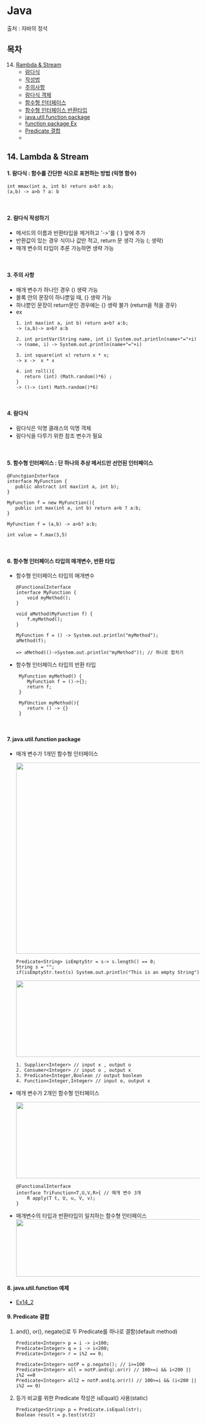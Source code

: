 # Java
출처 : 자바의 정석

## 목차

14. [Rambda & Stream](#14-lambda--stream)
    - [람다식](#1-람다식--함수를-간단한-식으로-표현하는-방법-익명-함수)
    - [작성법](#2-람다식-작성하기)
    - [주의사항](#3-주의-사항)
    - [람다식 객체](#4-람다식)
    - [함수형 인터페이스](#5-함수형-인터페이스--단-하나의-추상-메서드만-선언된-인터페이스)
    - [함수형 인터페이스 반환타입](#6-함수형-인터페이스-타입의-매개변수-반환-타입)
    - [java.util.function package](#7-javautilfunction-package)
    - [function package Ex](#8-javautilfunction-예제)
    - [Predicate 결합](#9-predicate-결합)
    - [](#)



## 14. Lambda & Stream

#### 1. 람다식 : 함수를 간단한 식으로 표현하는 방법 (익명 함수)
```
int mmax(int a, int b) return a>b? a:b;
(a,b) -> a>b ? a: b
```

<br>

#### 2. 람다식 작성하기
 - 메서드의 이름과 반환타입을 제거하고 '->'를 { } 앞에 추가
 - 반환값이 있는 경우 식이나 값만 적고, return 문 생각 가능 (; 생략)
 - 매개 변수의 타입이 추론 가능하면 생략 가능  

<br>

#### 3. 주의 사항
 - 매개 변수가 하나인 경우 () 생략 가능
 - 블록 안의 문장이 하나뿐일 때, {} 생략 가능
 - 하나뿐인 문장이 return문인 경우에는 {} 생략 불가 (return을 적을 경우)
 - ex
   ```
   1. int max(int a, int b) return a>b? a:b;
   -> (a,b)-> a>b? a:b
   
   2. int printVar(String name, int i) System.out.println(name+"="+i)
   -> (name, i) -> System.out.println(name+"="+i)
   
   3. int square(int x) return x * x;
   -> x ->  x * x 
   
   4. int roll(){
      return (int) (Math.random()*6) ;
   } 
   -> ()-> (int) Math.random()*6)  
   ```   
   
<br>         

#### 4. 람다식
   - 람다식은 익명 클래스의 익명 객체
   - 람다식을 다루기 위한 참조 변수가 필요  

<br>
   
#### 5. 함수형 인터페이스 : 단 하나의 추상 메서드만 선언된 인터페이스
```
@FunctgionInterface
interface MyFunction {
   public abstract int max(int a, int b);
}

MyFunction f = new MyFunction(){
   public int max(int a, int b) return a>b ? a:b;
}

MyFunction f = (a,b) -> a>b? a:b;

int value = f.max(3,5)
```

<br>

#### 6. 함수형 인터페이스 타입의 매개변수, 반환 타입
   - 함수형 인터페이스 타입의 매개변수
     ```
     @FunctionalInterface
     interface MyFunction {
         void myMethod(); 
     }
     
     void aMethod(MyFunction f) {
         f.myMethod();
     }
     
     MyFunction f = () -> System.out.println("myMethod");
     aMethod(f);

     => aMethod(()->System.out.println("myMethod")); // 하나로 합치기
     ```
     
   - 함수형 인터페이스 타입의 반환 타입
     ```
      MyFunction myMethod() {
         MyFunction f = ()->{};
         return f;
      }
     
      MyFUnction myMethod(){
         return () -> {}
      }
      ```
<br>     

#### 7. java.util.function package
- 매개 변수가 1개인 함수형 인터페이스    

    <img src="img.png" width="700" height="500">

    ```
    Predicate<String> isEmptyStr = s-> s.length() == 0;
    String s = "";
    if(isEmptyStr.test(s) System.out.println("This is an empty String")
    ```
    
    <img src="img_1.png" width="500" height="200">
    
    ```
    1. Supplier<Integer> // input x , output o
    2. Consumer<Integer> // input o , output x 
    3. Predicate<Integer,Boolean // output boolean
    4. Function<Integer,Integer> // input o, output x
    ```
  
- 매개 변수가 2개인 함수형 인터페이스

    <img src="img_2.png" width="700" height="200">

    ```
    @FunctionalInterface
    interface TriFunction<T,U,V,R>{ // 매개 변수 3개
        R apply(T t, U, u, V, v);
    }
    ```
- 매개변수의 타입과 반환타입이 일치하는 함수형 인터페이스
  <img src="img_3.png" width="700" height="150">

#### 8. java.util.function 예제
- [Ex14_2](Java/src/main/java/Ex14_2.java)


#### 9. Predicate 결합
1. and(), or(), negate()로 두 Predicate를 하나로 결함(default method)
   ```
   Predicate<Integer> p = i -> i<100;
   Predicate<Integer> q = i -> i<200;
   Predicate<Integer> r = i%2 == 0;
   
   Predicate<Integer> notP = p.negate(); // i>=100
   Predicate<Integer> all = notP.and(q).or(r) // 100>=i && i<200 || i%2 ==0
   Predicate<Integer> all2 = notP.and(q.or(r)) // 100>=i && (i<200 || i%2 == 0)
   ```

2. 등가 비교를 위한 Predicate 작성은 isEqual() 사용(static)
    ```
    Predicatge<String> p = Predicate.isEqual(str);
    Boolean result = p.test(str2)
    ```

